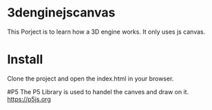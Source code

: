 # 3denginejscanvas
This Porject is to learn how a 3D engine works. It only uses js canvas.

# Install
Clone the project and open the index.html in your browser.

#P5
The P5 Library is used to handel the canves and draw on it.
https://p5js.org
